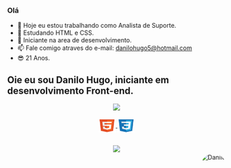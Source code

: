 ###  Olá

- 🔭 Hoje eu estou trabalhando como Analista de Suporte.
- 🌱 Estudando HTML e CSS.  
- 🤔 Iniciante na area de desenvolvimento. 
- 📫 Fale comigo atraves do e-mail: danilohugo5@hotmail.com 
-  😎 21 Anos.

## Oie eu sou Danilo Hugo, iniciante em desenvolvimento Front-end. 
<div align="center">
  <a href="https://www.linkedin.com/public-profile/settings?trk=d_flagship3_profile_self_view_public_profile">
  <img height="180em" src="https://github-readme-stats.vercel.app/api?username=DaniloHugo&show_icons=true&theme=dark&include_all_commits=true&count_private=true"/>
</div >
  <div align="center" style="display: inline_block"><br>
<img align="center" alt="Danilo-HTML" height="30" width="40" src="https://raw.githubusercontent.com/devicons/devicon/master/icons/html5/html5-original.svg">
<img align="center" alt="Danilo-CSS" height="30" width="40" src="https://raw.githubusercontent.com/devicons/devicon/master/icons/css3/css3-original.svg">
</div>
  
  ##
   
<div align="center"> 
  <a href="https://www.linkedin.com/public-profile/settings?trk=d_flagship3_profile_self_view_public_profile" target="_blank"><img src="https://img.shields.io/badge/-LinkedIn-%230077B5?style=for-the-badge&logo=linkedin&logoColor=white" target="_blank"></a> 
<div> 
  
<div align="center">
  <img align="right" alt="Danilo" height="170" style="border-radius:50px;" src="https://cdn.discordapp.com/attachments/961783529983852655/1008454100721094720/WhatsApp_Image_2022-08-14_at_16.15.35.jpeg">
<div>
